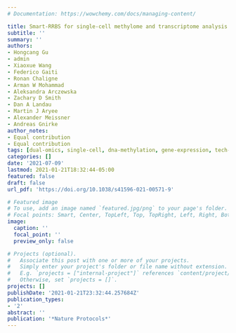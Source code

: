 ```yaml
---
# Documentation: https://wowchemy.com/docs/managing-content/

title: Smart-RRBS for single-cell methylome and transcriptome analysis
subtitle: ''
summary: ''
authors:
- Hongcang Gu
- admin
- Xiaoxue Wang
- Federico Gaiti
- Ronan Chaligne
- Arman W Mohammad 
- Aleksandra Arczewska 
- Zachary D Smith
- Dan A Landau 
- Martin J Aryee 
- Alexander Meissner
- Andreas Gnirke 
author_notes:
- Equal contribution
- Equal contribution
tags: [dual-omics, single-cell, dna-methylation, gene-expression, tech-dev, gnirke-lab, meissner-lab]
categories: []
date: '2021-07-09'
lastmod: 2021-01-21T18:32:44-05:00
featured: false
draft: false
url_pdf: 'https://doi.org/10.1038/s41596-021-00571-9'

# Featured image
# To use, add an image named `featured.jpg/png` to your page's folder.
# Focal points: Smart, Center, TopLeft, Top, TopRight, Left, Right, BottomLeft, Bottom, BottomRight.
image:
  caption: ''
  focal_point: ''
  preview_only: false

# Projects (optional).
#   Associate this post with one or more of your projects.
#   Simply enter your project's folder or file name without extension.
#   E.g. `projects = ["internal-project"]` references `content/project/deep-learning/index.md`.
#   Otherwise, set `projects = []`.
projects: []
publishDate: '2021-01-21T23:32:44.257684Z'
publication_types:
- '2'
abstract: ''
publication: '*Nature Protocols*'
---
```

